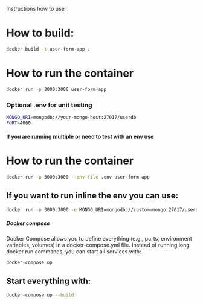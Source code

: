 Instructions how to use



# How to build:
```bash
docker build -t user-form-app .
```



# How to run the container
```bash
docker run -p 3000:3000 user-form-app
```

### Optional .env for unit testing

```bash
MONGO_URI=mongodb://your-mongo-host:27017/userdb
PORT=4000
```

#### If you are running multiple or need to test with an env use
# How to run the container
```bash
docker run -p 3000:3000 --env-file .env user-form-app
```


## If you want to run inline the env you can use:

```bash
docker run -p 3000:3000 -e MONGO_URI=mongodb://custom-mongo:27017/userdb user-form-app
```



##### Docker compose ######

Docker Compose allows you to define everything (e.g., ports, environment variables, volumes) in a docker-compose.yml file. Instead of running long docker run commands, you can start all services with:

```bash
docker-compose up
```

## Start everything with:
```bash
docker-compose up --build
```

